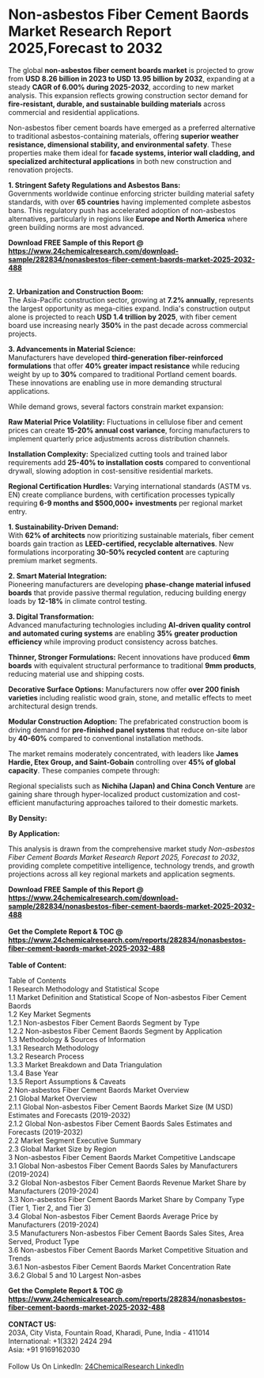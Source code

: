 <h1>Non-asbestos Fiber Cement Baords Market Research Report 2025,Forecast to 2032</h1><p>The global <strong>non-asbestos fiber cement boards market</strong> is projected to grow from <strong>USD 8.26 billion in 2023 to USD 13.95 billion by 2032</strong>, expanding at a steady <strong>CAGR of 6.00% during 2025-2032</strong>, according to new market analysis. This expansion reflects growing construction sector demand for <strong>fire-resistant, durable, and sustainable building materials</strong> across commercial and residential applications.</p><p>Non-asbestos fiber cement boards have emerged as a preferred alternative to traditional asbestos-containing materials, offering <strong>superior weather resistance, dimensional stability, and environmental safety</strong>. These properties make them ideal for <strong>facade systems, interior wall cladding, and specialized architectural applications</strong> in both new construction and renovation projects.</p><p><strong>1. Stringent Safety Regulations and Asbestos Bans:</strong><br>
Governments worldwide continue enforcing stricter building material safety standards, with over <strong>65 countries</strong> having implemented complete asbestos bans. This regulatory push has accelerated adoption of non-asbestos alternatives, particularly in regions like <strong>Europe and North America</strong> where green building norms are most advanced.</p><div><b>Download FREE Sample of this Report @ 
            <a href="https://www.24chemicalresearch.com/download-sample/282834/nonasbestos-fiber-cement-baords-market-2025-2032-488">
            https://www.24chemicalresearch.com/download-sample/282834/nonasbestos-fiber-cement-baords-market-2025-2032-488</a></b></div><br><p><strong>2. Urbanization and Construction Boom:</strong><br>
The Asia-Pacific construction sector, growing at <strong>7.2% annually</strong>, represents the largest opportunity as mega-cities expand. India's construction output alone is projected to reach <strong>USD 1.4 trillion by 2025</strong>, with fiber cement board use increasing nearly <strong>350%</strong> in the past decade across commercial projects.</p><p><strong>3. Advancements in Material Science:</strong><br>
Manufacturers have developed <strong>third-generation fiber-reinforced formulations</strong> that offer <strong>40% greater impact resistance</strong> while reducing weight by up to <strong>30%</strong> compared to traditional Portland cement boards. These innovations are enabling use in more demanding structural applications.</p><p>While demand grows, several factors constrain market expansion:</p><p><strong>Raw Material Price Volatility:</strong> Fluctuations in cellulose fiber and cement prices can create <strong>15-20% annual cost variance</strong>, forcing manufacturers to implement quarterly price adjustments across distribution channels.</p><p><strong>Installation Complexity:</strong> Specialized cutting tools and trained labor requirements add <strong>25-40% to installation costs</strong> compared to conventional drywall, slowing adoption in cost-sensitive residential markets.</p><p><strong>Regional Certification Hurdles:</strong> Varying international standards (ASTM vs. EN) create compliance burdens, with certification processes typically requiring <strong>6-9 months and $500,000+ investments</strong> per regional market entry.</p><p><strong>1. Sustainability-Driven Demand:</strong><br>
With <strong>62% of architects</strong> now prioritizing sustainable materials, fiber cement boards gain traction as <strong>LEED-certified, recyclable alternatives</strong>. New formulations incorporating <strong>30-50% recycled content</strong> are capturing premium market segments.</p><p><strong>2. Smart Material Integration:</strong><br>
Pioneering manufacturers are developing <strong>phase-change material infused boards</strong> that provide passive thermal regulation, reducing building energy loads by <strong>12-18%</strong> in climate control testing.</p><p><strong>3. Digital Transformation:</strong><br>
Advanced manufacturing technologies including <strong>AI-driven quality control and automated curing systems</strong> are enabling <strong>35% greater production efficiency</strong> while improving product consistency across batches.</p><p><strong>Thinner, Stronger Formulations:</strong> Recent innovations have produced <strong>6mm boards</strong> with equivalent structural performance to traditional <strong>9mm products</strong>, reducing material use and shipping costs.</p><p><strong>Decorative Surface Options:</strong> Manufacturers now offer <strong>over 200 finish varieties</strong> including realistic wood grain, stone, and metallic effects to meet architectural design trends.</p><p><strong>Modular Construction Adoption:</strong> The prefabricated construction boom is driving demand for <strong>pre-finished panel systems</strong> that reduce on-site labor by <strong>40-60%</strong> compared to conventional installation methods.</p><p>The market remains moderately concentrated, with leaders like <strong>James Hardie, Etex Group, and Saint-Gobain</strong> controlling over <strong>45% of global capacity</strong>. These companies compete through:</p><p>Regional specialists such as <strong>Nichiha (Japan) and China Conch Venture</strong> are gaining share through hyper-localized product customization and cost-efficient manufacturing approaches tailored to their domestic markets.</p><p><strong>By Density:</strong></p><p><strong>By Application:</strong></p><p>This analysis is drawn from the comprehensive market study <em>Non-asbestos Fiber Cement Boards Market Research Report 2025, Forecast to 2032</em>, providing complete competitive intelligence, technology trends, and growth projections across all key regional markets and application segments.</p><div><b>Download FREE Sample of this Report @ 
            <a href="https://www.24chemicalresearch.com/download-sample/282834/nonasbestos-fiber-cement-baords-market-2025-2032-488">
            https://www.24chemicalresearch.com/download-sample/282834/nonasbestos-fiber-cement-baords-market-2025-2032-488</a></b></div><br><div><b>Get the Complete Report & TOC @ 
            <a href="https://www.24chemicalresearch.com/reports/282834/nonasbestos-fiber-cement-baords-market-2025-2032-488">
            https://www.24chemicalresearch.com/reports/282834/nonasbestos-fiber-cement-baords-market-2025-2032-488</a></b></div><br>
            <b>Table of Content:</b><p>Table of Contents<br />
1 Research Methodology and Statistical Scope<br />
1.1 Market Definition and Statistical Scope of Non-asbestos Fiber Cement Baords<br />
1.2 Key Market Segments<br />
1.2.1 Non-asbestos Fiber Cement Baords Segment by Type<br />
1.2.2 Non-asbestos Fiber Cement Baords Segment by Application<br />
1.3 Methodology & Sources of Information<br />
1.3.1 Research Methodology<br />
1.3.2 Research Process<br />
1.3.3 Market Breakdown and Data Triangulation<br />
1.3.4 Base Year<br />
1.3.5 Report Assumptions & Caveats<br />
2 Non-asbestos Fiber Cement Baords Market Overview<br />
2.1 Global Market Overview<br />
2.1.1 Global Non-asbestos Fiber Cement Baords Market Size (M USD) Estimates and Forecasts (2019-2032)<br />
2.1.2 Global Non-asbestos Fiber Cement Baords Sales Estimates and Forecasts (2019-2032)<br />
2.2 Market Segment Executive Summary<br />
2.3 Global Market Size by Region<br />
3 Non-asbestos Fiber Cement Baords Market Competitive Landscape<br />
3.1 Global Non-asbestos Fiber Cement Baords Sales by Manufacturers (2019-2024)<br />
3.2 Global Non-asbestos Fiber Cement Baords Revenue Market Share by Manufacturers (2019-2024)<br />
3.3 Non-asbestos Fiber Cement Baords Market Share by Company Type (Tier 1, Tier 2, and Tier 3)<br />
3.4 Global Non-asbestos Fiber Cement Baords Average Price by Manufacturers (2019-2024)<br />
3.5 Manufacturers Non-asbestos Fiber Cement Baords Sales Sites, Area Served, Product Type<br />
3.6 Non-asbestos Fiber Cement Baords Market Competitive Situation and Trends<br />
3.6.1 Non-asbestos Fiber Cement Baords Market Concentration Rate<br />
3.6.2 Global 5 and 10 Largest Non-asbes</p><div><b>Get the Complete Report & TOC @ 
            <a href="https://www.24chemicalresearch.com/reports/282834/nonasbestos-fiber-cement-baords-market-2025-2032-488">
            https://www.24chemicalresearch.com/reports/282834/nonasbestos-fiber-cement-baords-market-2025-2032-488</a></b></div><br><b>CONTACT US:</b><br>
            203A, City Vista, Fountain Road, Kharadi, Pune, India - 411014<br>
            International: +1(332) 2424 294<br>
            Asia: +91 9169162030 <br><br>
            Follow Us On LinkedIn: <a href="https://www.linkedin.com/company/24chemicalresearch/">24ChemicalResearch LinkedIn</a>